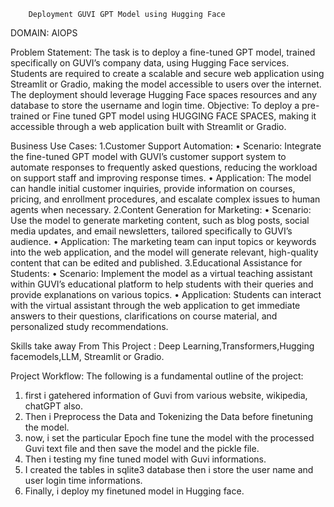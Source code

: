 
        Deployment GUVI GPT Model using Hugging Face


DOMAIN: AIOPS

Problem Statement:
The task is to deploy a fine-tuned GPT model, trained specifically on GUVI’s company data, using
Hugging Face services. Students are required to create a scalable and secure web application
using Streamlit or Gradio, making the model accessible to users over the internet. The deployment
should leverage Hugging Face spaces resources and any database to store the username and
login time.
Objective:
To deploy a pre-trained or Fine tuned GPT model using HUGGING FACE SPACES, making it
accessible through a web application built with Streamlit or Gradio.

Business Use Cases:
1.Customer Support Automation:
• Scenario: Integrate the fine-tuned GPT model with GUVI’s customer support
system to automate responses to frequently asked questions, reducing the workload on
support staff and improving response times.
• Application: The model can handle initial customer inquiries, provide information
on courses, pricing, and enrollment procedures, and escalate complex issues to human
agents when necessary.
2.Content Generation for Marketing:
• Scenario: Use the model to generate marketing content, such as blog posts, social
media updates, and email newsletters, tailored specifically to GUVI’s audience.
• Application: The marketing team can input topics or keywords into the web
application, and the model will generate relevant, high-quality content that can be edited
and published.
3.Educational Assistance for Students:
• Scenario: Implement the model as a virtual teaching assistant within GUVI’s
educational platform to help students with their queries and provide explanations on
various topics.
• Application: Students can interact with the virtual assistant through the web
application to get immediate answers to their questions, clarifications on course
material, and personalized study recommendations.

Skills take away From This
Project :
   Deep Learning,Transformers,Hugging facemodels,LLM, Streamlit  or Gradio.

Project Workflow:
  The following is a fundamental outline of the project:

1) first i gatehered information of Guvi from various website,  wikipedia, chatGPT also. 
2) Then i Preprocess the Data and Tokenizing the Data before finetuning the model.
3) now, i set the particular Epoch fine tune the model with the processed Guvi text file and then save the model and the pickle file.
4) Then i testing my fine tuned model with Guvi informations.
5) I created the tables in sqlite3 database then i store the user name and user login time informations.
6) Finally, i deploy my finetuned model in Hugging face.

